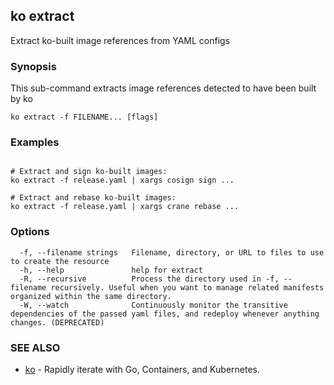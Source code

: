 ## ko extract

Extract ko-built image references from YAML configs

### Synopsis

This sub-command extracts image references detected to have been built by ko

```
ko extract -f FILENAME... [flags]
```

### Examples

```

# Extract and sign ko-built images:
ko extract -f release.yaml | xargs cosign sign ...

# Extract and rebase ko-built images:
ko extract -f release.yaml | xargs crane rebase ...

```

### Options

```
  -f, --filename strings   Filename, directory, or URL to files to use to create the resource
  -h, --help               help for extract
  -R, --recursive          Process the directory used in -f, --filename recursively. Useful when you want to manage related manifests organized within the same directory.
  -W, --watch              Continuously monitor the transitive dependencies of the passed yaml files, and redeploy whenever anything changes. (DEPRECATED)
```

### SEE ALSO

* [ko](ko.md)	 - Rapidly iterate with Go, Containers, and Kubernetes.

